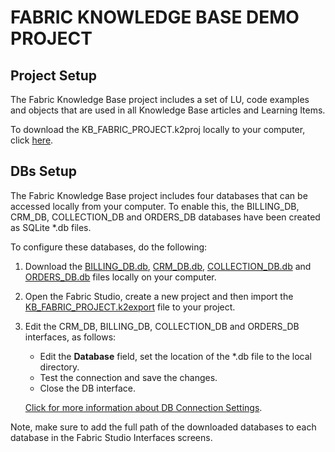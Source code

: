 # FABRIC KNOWLEDGE BASE DEMO PROJECT 

## Project Setup
The Fabric Knowledge Base project includes a set of LU, code examples and objects that are used in all Knowledge Base articles and Learning Items.

To download the KB_FABRIC_PROJECT.k2proj locally to your computer, click [here](https://github.com/k2view-academy/K2View-Academy/blob/Academy_6.4/articles/demo_project/KB_FABRIC_PROJECT.k2export).


## DBs Setup

The Fabric Knowledge Base project includes four databases that can be accessed locally from your computer. To enable this, the BILLING_DB, CRM_DB, COLLECTION_DB and ORDERS_DB databases have been created as SQLite *.db files.

To configure these databases, do the following:

1. Download the [BILLING_DB.db](SqliteDB/billing_db.db), [CRM_DB.db](SqliteDB/crm_db.db), [COLLECTION_DB.db](SqliteDB/collection_db.db) and [ORDERS_DB.db](SqliteDB/orders_db.db) files locally on your computer.

2. Open the Fabric Studio, create a new project and then import the [KB_FABRIC_PROJECT.k2export](KB_FABRIC_PROJECT.k2export) file to your project.

3. Edit the CRM_DB, BILLING_DB, COLLECTION_DB and ORDERS_DB interfaces, as follows:
    - Edit the **Database** field, set the location of the *.db file to the local directory.
    - Test the connection and save the changes.
    - Close the DB interface.
    
    [Click for more information about DB Connection Settings](/articles/05_DB_interfaces/03_DB_interfaces_overview.md).

Note, make sure to add the full path of the downloaded databases to each database in the Fabric Studio Interfaces screens.



